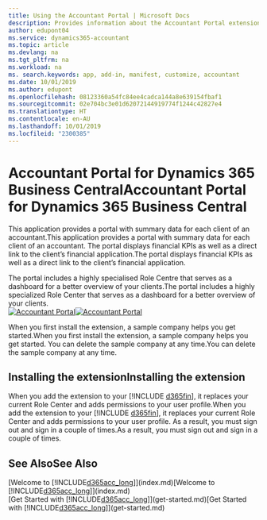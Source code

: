 ```yaml
---
title: Using the Accountant Portal | Microsoft Docs
description: Provides information about the Accountant Portal extension.
author: edupont04
ms.service: dynamics365-accountant
ms.topic: article
ms.devlang: na
ms.tgt_pltfrm: na
ms.workload: na
ms. search.keywords: app, add-in, manifest, customize, accountant
ms.date: 10/01/2019
ms.author: edupont
ms.openlocfilehash: 08123360a54fc84ee4cadca144a8e639154fbaf1
ms.sourcegitcommit: 02e704bc3e01d62072144919774f1244c42827e4
ms.translationtype: HT
ms.contentlocale: en-AU
ms.lasthandoff: 10/01/2019
ms.locfileid: "2300385"
---
```

# <a name="accountant-portal-for-dynamics-365-business-central"></a><span data-ttu-id="d283c-103">Accountant Portal for Dynamics 365 Business Central</span><span class="sxs-lookup"><span data-stu-id="d283c-103">Accountant Portal for Dynamics 365 Business Central</span></span>
<span data-ttu-id="d283c-104">This application provides a portal with summary data for each client of an accountant.</span><span class="sxs-lookup"><span data-stu-id="d283c-104">This application provides a portal with summary data for each client of an accountant.</span></span> <span data-ttu-id="d283c-105">The portal displays financial KPIs as well as a direct link to the client’s financial application.</span><span class="sxs-lookup"><span data-stu-id="d283c-105">The portal displays financial KPIs as well as a direct link to the client’s financial application.</span></span>  

<span data-ttu-id="d283c-106">The portal includes a highly specialised Role Centre that serves as a dashboard for a better overview of your clients.</span><span class="sxs-lookup"><span data-stu-id="d283c-106">The portal includes a highly specialized Role Center that serves as a dashboard for a better overview of your clients.</span></span>  
<span data-ttu-id="d283c-107">[![Accountant Portal](./media/accountant-get-started/accountant-dashboard.png)](https://go.microsoft.com/fwlink/?linkid=851257)</span><span class="sxs-lookup"><span data-stu-id="d283c-107">[![Accountant Portal](./media/accountant-get-started/accountant-dashboard.png)](https://go.microsoft.com/fwlink/?linkid=851257)</span></span>

<span data-ttu-id="d283c-108">When you first install the extension, a sample company helps you get started.</span><span class="sxs-lookup"><span data-stu-id="d283c-108">When you first install the extension, a sample company helps you get started.</span></span> <span data-ttu-id="d283c-109">You can delete the sample company at any time.</span><span class="sxs-lookup"><span data-stu-id="d283c-109">You can delete the sample company at any time.</span></span>  

## <a name="installing-the-extension"></a><span data-ttu-id="d283c-110">Installing the extension</span><span class="sxs-lookup"><span data-stu-id="d283c-110">Installing the extension</span></span>
<span data-ttu-id="d283c-111">When you add the extension to your [!INCLUDE [d365fin](includes/d365fin_md.md)], it replaces your current Role Center and adds permissions to your user profile.</span><span class="sxs-lookup"><span data-stu-id="d283c-111">When you add the extension to your [!INCLUDE [d365fin](includes/d365fin_md.md)], it replaces your current Role Center and adds permissions to your user profile.</span></span> <span data-ttu-id="d283c-112">As a result, you must sign out and sign in a couple of times.</span><span class="sxs-lookup"><span data-stu-id="d283c-112">As a result, you must sign out and sign in a couple of times.</span></span>  

## <a name="see-also"></a><span data-ttu-id="d283c-113">See Also</span><span class="sxs-lookup"><span data-stu-id="d283c-113">See Also</span></span>
<span data-ttu-id="d283c-114">[Welcome to [!INCLUDE[d365acc_long](includes/d365acc_long_md.md)]](index.md)</span><span class="sxs-lookup"><span data-stu-id="d283c-114">[Welcome to [!INCLUDE[d365acc_long](includes/d365acc_long_md.md)]](index.md)</span></span>  
<span data-ttu-id="d283c-115">[Get Started with [!INCLUDE[d365acc_long](includes/d365acc_long_md.md)]](get-started.md)</span><span class="sxs-lookup"><span data-stu-id="d283c-115">[Get Started with [!INCLUDE[d365acc_long](includes/d365acc_long_md.md)]](get-started.md)</span></span>  

